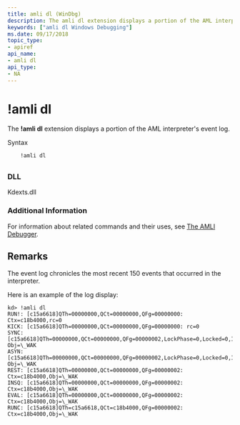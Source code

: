 ```yaml
---
title: amli dl (WinDbg)
description: The amli dl extension displays a portion of the AML interpreter's event log.
keywords: ["amli dl Windows Debugging"]
ms.date: 09/17/2018
topic_type:
- apiref
api_name:
- amli dl
api_type:
- NA
---
```


# !amli dl


The **!amli dl** extension displays a portion of the AML interpreter's event log.

Syntax

```dbgcmd
    !amli dl
```

## <span id="ddk__amli_dl_dbg"></span><span id="DDK__AMLI_DL_DBG"></span>


### <span id="DLL"></span><span id="dll"></span>DLL

Kdexts.dll

### <span id="Additional_Information"></span><span id="additional_information"></span><span id="ADDITIONAL_INFORMATION"></span>Additional Information

For information about related commands and their uses, see [The AMLI Debugger](the-amli-debugger.md).

## Remarks

The event log chronicles the most recent 150 events that occurred in the interpreter.

Here is an example of the log display:

```console
kd> !amli dl
RUN!: [c15a6618]QTh=00000000,QCt=00000000,QFg=00000000: Ctx=c18b4000,rc=0
KICK: [c15a6618]QTh=00000000,QCt=00000000,QFg=00000000: rc=0
SYNC: [c15a6618]QTh=00000000,QCt=00000000,QFg=00000002,LockPhase=0,Locked=0,IRQL=00: Obj=\_WAK
ASYN: [c15a6618]QTh=00000000,QCt=00000000,QFg=00000002,LockPhase=0,Locked=0,IRQL=00: Obj=\_WAK
REST: [c15a6618]QTh=00000000,QCt=00000000,QFg=00000002: Ctx=c18b4000,Obj=\_WAK
INSQ: [c15a6618]QTh=00000000,QCt=00000000,QFg=00000002: Ctx=c18b4000,Obj=\_WAK
EVAL: [c15a6618]QTh=00000000,QCt=00000000,QFg=00000002: Ctx=c18b4000,Obj=\_WAK
RUNC: [c15a6618]QTh=c15a6618,QCt=c18b4000,QFg=00000002: Ctx=c18b4000,Obj=\_WAK
```

 

 





